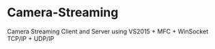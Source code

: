 # Camera-Streaming
Camera Streaming Client and Server using VS2015 + MFC + WinSocket TCP/IP + UDP/IP
